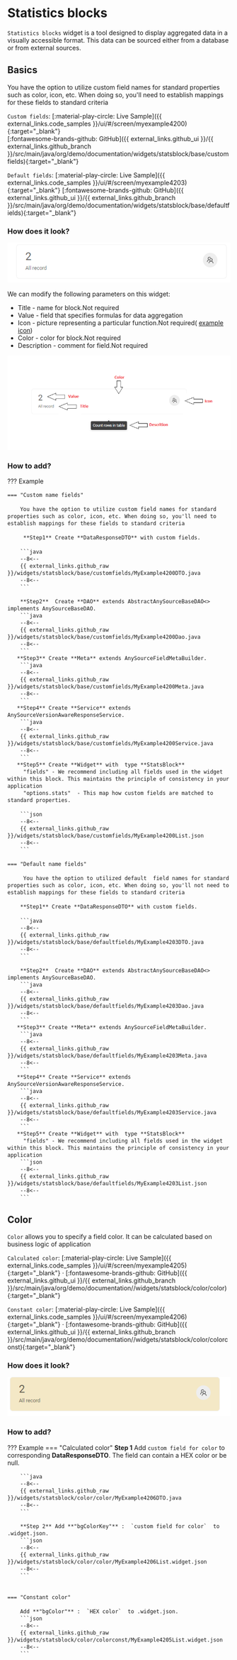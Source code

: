 # Statistics blocks
`Statistics blocks`  widget is a  tool designed to display aggregated data in a visually accessible format. This data can be sourced either from a database or from external sources.

## Basics
You have the option to utilize custom field names for standard properties such as color, icon, etc. When doing so, you'll need to establish mappings for these fields to standard criteria

`Custom fields`:
[:material-play-circle: Live Sample]({{ external_links.code_samples }}/ui/#/screen/myexample4200){:target="_blank"}  
[:fontawesome-brands-github: GitHub]({{ external_links.github_ui }}/{{ external_links.github_branch }}/src/main/java/org/demo/documentation/widgets/statsblock/base/customfields){:target="_blank"}

`Default fields`:
[:material-play-circle: Live Sample]({{ external_links.code_samples }}/ui/#/screen/myexample4203){:target="_blank"} 
[:fontawesome-brands-github: GitHub]({{ external_links.github_ui }}/{{ external_links.github_branch }}/src/main/java/org/demo/documentation/widgets/statsblock/base/defaultfields){:target="_blank"}

### How does it look?
![img_stat.png](img_stat.png)

We can modify the following parameters on this widget:

* Title - name for block.Not required
* Value - field that specifies formulas for data aggregation
* Icon - picture representing a particular function.Not required( [example icon](https://3x.ant.design/components/icon/))
* Color - color for block.Not required
* Description - comment for field.Not required

![img_stat_description.png](img_stat_description.png)
### How to add?
??? Example

    === "Custom name fields"

        You have the option to utilize custom field names for standard properties such as color, icon, etc. When doing so, you'll need to establish mappings for these fields to standard criteria

         **Step1** Create **DataResponseDTO** with custom fields.
 
        ```java
        --8<--
        {{ external_links.github_raw }}/widgets/statsblock/base/customfields/MyExample4200DTO.java
        --8<--
        ```
    
        **Step2**  Create **DAO** extends AbstractAnySourceBaseDAO<> implements AnySourceBaseDAO.
        ```java
        --8<--
        {{ external_links.github_raw }}/widgets/statsblock/base/customfields/MyExample4200Dao.java
        --8<--
        ```
       **Step3** Create **Meta** extends AnySourceFieldMetaBuilder.
        ```java
        --8<--
        {{ external_links.github_raw }}/widgets/statsblock/base/customfields/MyExample4200Meta.java
        --8<--
        ```
       **Step4** Create **Service** extends AnySourceVersionAwareResponseService.
        ```java
        --8<--
        {{ external_links.github_raw }}/widgets/statsblock/base/customfields/MyExample4200Service.java
        --8<--
        ```
       **Step5** Create **Widget** with  type **StatsBlock**
         "fields" - We recommend including all fields used in the widget within this block. This maintains the principle of consistency in your application
         "options.stats"  - This map how custom fields are matched to standard properties.
          
        ```json
        --8<--
        {{ external_links.github_raw }}/widgets/statsblock/base/customfields/MyExample4200List.json
        --8<--
        ```  

    === "Default name fields"
 
         You have the option to utilized default  field names for standard properties such as color, icon, etc. When doing so, you'll not need to establish mappings for these fields to standard criteria

        **Step1** Create **DataResponseDTO** with custom fields.

        ```java
        --8<--
        {{ external_links.github_raw }}/widgets/statsblock/base/defaultfields/MyExample4203DTO.java
        --8<--
        ```
    
        **Step2**  Create **DAO** extends AbstractAnySourceBaseDAO<> implements AnySourceBaseDAO.
        ```java
        --8<--
        {{ external_links.github_raw }}/widgets/statsblock/base/defaultfields/MyExample4203Dao.java
        --8<--
        ```
       **Step3** Create **Meta** extends AnySourceFieldMetaBuilder.
        ```java
        --8<--
        {{ external_links.github_raw }}/widgets/statsblock/base/defaultfields/MyExample4203Meta.java
        --8<--
        ```
       **Step4** Create **Service** extends AnySourceVersionAwareResponseService.
        ```java
        --8<--
        {{ external_links.github_raw }}/widgets/statsblock/base/defaultfields/MyExample4203Service.java
        --8<--
        ```
       **Step5** Create **Widget** with  type **StatsBlock**
         "fields" - We recommend including all fields used in the widget within this block. This maintains the principle of consistency in your application 
        ```json
        --8<--
        {{ external_links.github_raw }}/widgets/statsblock/base/defaultfields/MyExample4203List.json
        --8<--
        ```
 
## Color
`Color` allows you to specify a field color. It can be calculated based on business logic of application

`Calculated color`:
[:material-play-circle: Live Sample]({{ external_links.code_samples }}/ui/#/screen/myexample4205){:target="_blank"} · 
[:fontawesome-brands-github: GitHub]({{ external_links.github_ui }}/{{ external_links.github_branch }}/src/main/java/org/demo/documentation//widgets/statsblock/color/color){:target="_blank"}

`Constant color`:
[:material-play-circle: Live Sample]({{ external_links.code_samples }}/ui/#/screen/myexample4206){:target="_blank"} ·
[:fontawesome-brands-github: GitHub]({{ external_links.github_ui }}/{{ external_links.github_branch }}/src/main/java/org/demo/documentation//widgets/statsblock/color/colorconst){:target="_blank"}

### How does it look?
 ![img_color.png](img_color.png)
 

### How to add?
??? Example
    === "Calculated color"
        **Step 1**   Add `custom field for color` to corresponding **DataResponseDTO**. The field can contain a HEX color or be null.
 
        ```java
        --8<--
        {{ external_links.github_raw }}/widgets/statsblock/color/color/MyExample4206DTO.java
        --8<--
        ```
  
        **Step 2** Add **"bgColorKey"** :  `custom field for color`  to .widget.json.
        ```json
        --8<--
        {{ external_links.github_raw }}/widgets/statsblock/color/color/MyExample4206List.widget.json
        --8<--
        ```
  

    === "Constant color"
 
        Add **"bgColor"** :  `HEX color`  to .widget.json.
        ```json
        --8<--
        {{ external_links.github_raw }}/widgets/statsblock/color/colorconst/MyExample4205List.widget.json
        --8<--
        ```

  
 
 